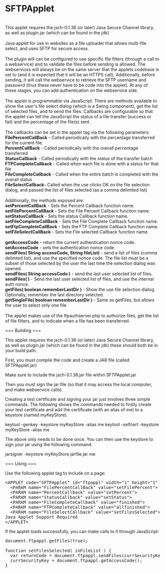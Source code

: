 SFTPApplet
==========
<br>
This applet requires the jsch-0.1.36 (or later) Java Secure Channel library, 
as well as plugin.jar (which can be found in the jdk)<br>
<br>
Java applet for use in websites as a file uploader that allows multi-file select, and uses SFTP for secure access.<br>
<br>
The plugin will can be configured to use specific file filters (through a call to a webservice) and to validate 
the files before sending is allowed. The webservices will always be on the same server that the applets codebase
is set to (and it is expected that it will be an HTTPS call). Additionally, before sending, it will call the webservice
to retrieve the SFTP username and passowrd (thus these never have to be code into the applet). At any of these stages, 
you can add authentication on the webservice side.<br>
<br>
The applet is programmable via JavaScript. There are methods available to show the user's file select dialog 
(which is a Swing component), get the list of selected files, and to send the files. Callbacks are configurable so that
the applet can tell the JavaScript the status of a file transfer (success or fail) and the percentage of the file(s) sent.<br>
<br>
The callbacks can be set in the applet tag via the following parameters:<br>
<b>FilePercentCallBack</b> - Called periodically with the percentage transferred for the current file.<br>
<b>PercentCallBack</b> - Called periodically with the overall percentage transferred<br>
<b>StatusCallback</b> - Called periodically with the status of the transfer batch<br>
<b>FTPCompleteCallback</b> - Called when each file is done with a status for that file<br>
<b>FileCompleteCallback</b> - Called when the entire batch is completed with the overall status<br>
<b>FileSelectCallback</b>- Called when the use clicks OK on the file selection dialog, and passed the list of files selected (as a comma delimited list)<br>
<br>
Additionally, the methods exposed are:<br>
<b>setPercentCallBack</b> - Sets the Percent Callback function name.<br>
<b>setFilePercentCallBack </b> - Sets the File Percent Callback function name.<br>
<b>setStatusCallBack</b> - Sets the status Callback function name.<br>
<b>setFileCompleteCallBack</b> - Sets the File Complete Callback function name.<br>
<b>setFtpCompleteCallBack</b> - Sets the FTP Complete Callback function name.<br>
<b>setFileSelectCallBack</b> - Sets the File selected Callback function name.<br>
<br>
<b>getAccessCode</b> - return the current authentication nonce code.<br>
<b>setAccessCode</b> - sets the authentication nonce code.<br>
<b>sendFiles( String accessCode,  String fileList)</b> - send a list of files (comma delimted list), and use the specified nonce code. The file list must be a subset of those selected by the user the last time the selection dialog was opened.<br>
<b>sendFiles( String accessCode )</b> - send the last user selected list of files.<br>
<b>sendFiles( )</b> - Send the last user selected list of files, and use the internal auth nonce.<br>
<b>getFiles( boolean rememberLastDir )</b> - Show the use file selection dialog. Optionally, remember the last directory selected.<br>
<b>getSingleFile( boolean rememberLastDir )</b> - Same as getFiles, but allows the user to select only one file.<br>
<br>
The applet makes use of the ftpauthserver.php to authorize files, get the list of file filters, and to indicate when a file has been transferred. 
<br>

=== Building ===

This applet requires the jsch-0.1.36 (or later) Java Secure Channel library, 
as well as plugin.jar (which can be found in the jdk) these should both be in your build path. 

First, you must complie the code and create a JAR file (called SFTPApplet.jar)

Make sure to include the jsch-0.1.36.jar file within SFTPApplet.jar

Then you must sign the jar file (so that it may access the local computer, and make webservice calls).

Creating a test certificate and signing your jar just involves three simple commands. 
The following shows the commands needed to firstly create your test certificate and add 
the certificate (with an alias of me) to a keystore (named myKeyStore).

keytool -genkey -keystore myKeyStore -alias me
keytool -selfcert -keystore myKeyStore -alias me

The above only needs to be done once.
You can then use the keystore to sign your jar using the following command:

jarsigner -keystore myKeyStore jarfile.jar me

=== Using ===

Use the following applet tag to include on a page:
<pre>
&lt;APPLET code="SFTPApplet" id="ftpappl" width="1" height="1" archive="SFTPApplet.jar,jsch-0.1.36.jar" codebase='https://some.secure.server.com/' MAYSCRIPT&gt;
  &lt;PARAM name="FilePercentCallBack" value="setFilePercent"&gt;
  &lt;PARAM name="PercentCallback" value="setPercent"&gt;
  &lt;PARAM name="StatusCallback" value="setStatus"&gt;
  &lt;PARAM name="FileCompleteCallback" value="finished"&gt;
  &lt;PARAM name="FTPCompleteCallback" value="allfinished"&gt;
  &lt;PARAM name="FileSelectCallback" value="setFilesSelected"&gt;
Java Applet Support Required
&lt;/APPLET&gt;
</pre>
If the applet loads successfully, you can make calls to it through JavaScript:

<pre>
document.ftpappl.getFiles(true);

function setFilesSelected( inFileList ) {
  var returnCode = document.ftpappl.sendFiles(currSecurityKey, inFileList);
  currSecurityKey = document.ftpappl.getAccessCode();
}
</pre>
